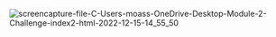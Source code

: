 ![screencapture-file-C-Users-moass-OneDrive-Desktop-Module-2-Challenge-index2-html-2022-12-15-14_55_50](https://user-images.githubusercontent.com/119647704/207966321-d8cf8fcf-dbb6-4cbf-ae15-b74282631ee7.png)
